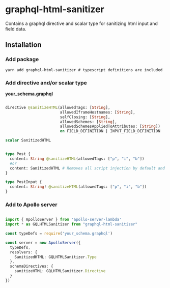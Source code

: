 
# graphql-html-sanitizer

Contains a graphql directive and scalar type for sanitizing html input and field data.

## Installation

### Add package

```
yarn add graphql-html-sanitizer # typescript definitions are included
```


### Add directive and/or scalar type

__your_schema.graphql__
```graphql

directive @sanitizeHTML(allowedTags: [String], 
                        allowedIframeHostnames: [String], 
                        selfClosing: [String], 
                        allowedSchemes: [String], 
                        allowedSchemesAppliedToAttributes: [String]) 
                        on FIELD_DEFINITION | INPUT_FIELD_DEFINITION

scalar SanitizedHTML


type Post {
  content: String @sanitizeHTML(allowedTags: ["p", "i", "b"])
  #or
  content: SanitizedHTML # Removes all script injection by default and leaves safe html
}

type PostInput {
  content: String! @sanitizeHTML(allowedTags: ["p", "i", "b"])
}

```

### Add to Apollo server

```typescript

import { ApolloServer } from 'apollo-server-lambda'
import * as GQLHTMLSanitizer from "graphql-html-sanitizer"

const typeDefs = require('your_schema.graphql')

const server = new ApolloServer({
  typeDefs,
  resolvers: {
    SanitizedHTML: GQLHTMLSanitizer.Type
  },
  schemaDirectives: {
    sanitizeHTML: GQLHTMLSanitizer.Directive
  }
})

```

